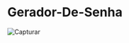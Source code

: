 # Gerador-De-Senha
![Capturar](https://user-images.githubusercontent.com/107321260/236022667-ba69eb12-4084-435d-b5b9-66a9f473be32.JPG)
